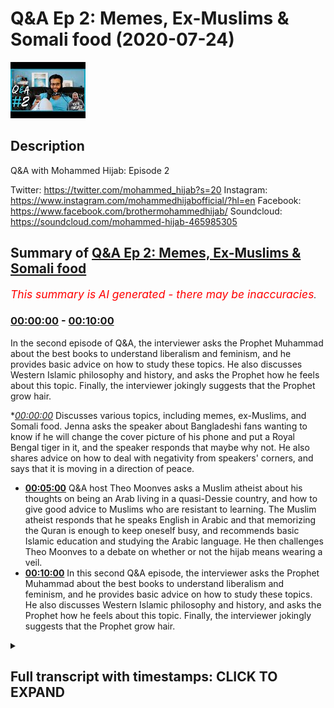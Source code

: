 # Q&A Ep 2: Memes, Ex-Muslims & Somali food (2020-07-24)

![alt Q&A Ep 2: Memes, Ex-Muslims & Somali food](UbB9UeI47uk.jpg "Q&A Ep 2: Memes, Ex-Muslims & Somali food")

## Description

Q&A with Mohammed Hijab: Episode 2

Twitter: https://twitter.com/mohammed_hijab?s=20
Instagram: https://www.instagram.com/mohammedhijabofficial/?hl=en
Facebook: https://www.facebook.com/brothermohammedhijab/
Soundcloud: https://soundcloud.com/mohammed-hijab-465985305

## Summary of [Q&A Ep 2: Memes, Ex-Muslims & Somali food](https://www.youtube.com/watch?v=UbB9UeI47uk)


*<span style="color:red; font-size:125%">This summary is AI generated - there may be inaccuracies</span>. [](/)*

### [00:00:00](https://www.youtube.com/watch?v=UbB9UeI47uk&t=0) - [00:10:00](https://www.youtube.com/watch?v=UbB9UeI47uk&t=600)

In the second episode of Q&A, the interviewer asks the Prophet Muhammad about the best books to understand liberalism and feminism, and he provides basic advice on how to study these topics. He also discusses Western Islamic philosophy and history, and asks the Prophet how he feels about this topic. Finally, the interviewer jokingly suggests that the Prophet grow hair.

**[00:00:00](https://www.youtube.com/watch?v=UbB9UeI47uk&t=0)* Discusses various topics, including memes, ex-Muslims, and Somali food. Jenna asks the speaker about Bangladeshi fans wanting to know if he will change the cover picture of his phone and put a Royal Bengal tiger in it, and the speaker responds that maybe why not. He also shares advice on how to deal with negativity from speakers' corners, and says that it is moving in a direction of peace.
* **[00:05:00](https://www.youtube.com/watch?v=UbB9UeI47uk&t=300)** Q&A host Theo Moonves asks a Muslim atheist about his thoughts on being an Arab living in a quasi-Dessie country, and how to give good advice to Muslims who are resistant to learning. The Muslim atheist responds that he speaks English in Arabic and that memorizing the Quran is enough to keep oneself busy, and recommends basic Islamic education and studying the Arabic language. He then challenges Theo Moonves to a debate on whether or not the hijab means wearing a veil.
* **[00:10:00](https://www.youtube.com/watch?v=UbB9UeI47uk&t=600)** In this second Q&A episode, the interviewer asks the Prophet Muhammad about the best books to understand liberalism and feminism, and he provides basic advice on how to study these topics. He also discusses Western Islamic philosophy and history, and asks the Prophet how he feels about this topic. Finally, the interviewer jokingly suggests that the Prophet grow hair.

<details><summary><h2>Full transcript with timestamps: CLICK TO EXPAND</h2></summary>

[0:00:00](https://youtu.be/UbB9UeI47uk?t=0) [Music]  
[0:00:05](https://youtu.be/UbB9UeI47uk?t=5) Salam alaikum warahmatullahi oh but I  
[0:00:07](https://youtu.be/UbB9UeI47uk?t=7) care - how you guys doing this is just  
[0:00:11](https://youtu.be/UbB9UeI47uk?t=11) something I've never done before  
[0:00:12](https://youtu.be/UbB9UeI47uk?t=12) actually it's AQ & a session where i'm  
[0:00:16](https://youtu.be/UbB9UeI47uk?t=16) looking at some of the questions that  
[0:00:18](https://youtu.be/UbB9UeI47uk?t=18) you have put in the community page of  
[0:00:21](https://youtu.be/UbB9UeI47uk?t=21) smile - Jenna hang on to your seats ask  
[0:00:27](https://youtu.be/UbB9UeI47uk?t=27) him his Bangladeshi fans want to know  
[0:00:31](https://youtu.be/UbB9UeI47uk?t=31) will he change the cover picture of his  
[0:00:34](https://youtu.be/UbB9UeI47uk?t=34) phone and put a Royal Bengal tiger in it  
[0:00:39](https://youtu.be/UbB9UeI47uk?t=39) [Laughter]  
[0:00:40](https://youtu.be/UbB9UeI47uk?t=40) maybe why not why not you know if I have  
[0:00:44](https://youtu.be/UbB9UeI47uk?t=44) to see if the Bengal tigers extinct to  
[0:00:47](https://youtu.be/UbB9UeI47uk?t=47) the last things I collided my big thing  
[0:00:50](https://youtu.be/UbB9UeI47uk?t=50) so I'll have to see him ask him how we  
[0:00:56](https://youtu.be/UbB9UeI47uk?t=56) young parents are all two can save our  
[0:00:58](https://youtu.be/UbB9UeI47uk?t=58) kids from converting into European  
[0:01:00](https://youtu.be/UbB9UeI47uk?t=60) Muslims or moderate Muslims I'm gay the  
[0:01:04](https://youtu.be/UbB9UeI47uk?t=64) person says I'm getting married very  
[0:01:06](https://youtu.be/UbB9UeI47uk?t=66) soon I want to have a lot of kids okay  
[0:01:10](https://youtu.be/UbB9UeI47uk?t=70) please don't give me laughs so here's  
[0:01:14](https://youtu.be/UbB9UeI47uk?t=74) this end om you give me a lot of stories  
[0:01:17](https://youtu.be/UbB9UeI47uk?t=77) and this is written more man this is a  
[0:01:26](https://youtu.be/UbB9UeI47uk?t=86) big serious thing one of the greatest  
[0:01:28](https://youtu.be/UbB9UeI47uk?t=88) things you can pass on to your children  
[0:01:29](https://youtu.be/UbB9UeI47uk?t=89) which I'm having very big difficulty in  
[0:01:32](https://youtu.be/UbB9UeI47uk?t=92) doing myself is language okay it's a  
[0:01:35](https://youtu.be/UbB9UeI47uk?t=95) serious thing that our parents succeeded  
[0:01:37](https://youtu.be/UbB9UeI47uk?t=97) with us especially if you're second  
[0:01:39](https://youtu.be/UbB9UeI47uk?t=99) generation in passing one the native  
[0:01:42](https://youtu.be/UbB9UeI47uk?t=102) tongue because we are much more  
[0:01:44](https://youtu.be/UbB9UeI47uk?t=104) comfortable speaking the English  
[0:01:46](https://youtu.be/UbB9UeI47uk?t=106) language this is gonna be an uphill  
[0:01:47](https://youtu.be/UbB9UeI47uk?t=107) struggle and sometimes you're gonna need  
[0:01:49](https://youtu.be/UbB9UeI47uk?t=109) the grandparents to get involved but try  
[0:01:52](https://youtu.be/UbB9UeI47uk?t=112) where we have to try I'm not giving you  
[0:01:54](https://youtu.be/UbB9UeI47uk?t=114) advice on this I'm I'm genuinely given  
[0:01:56](https://youtu.be/UbB9UeI47uk?t=116) myself advise there to pass on the  
[0:01:58](https://youtu.be/UbB9UeI47uk?t=118) language it's a serious serious thing if  
[0:02:01](https://youtu.be/UbB9UeI47uk?t=121) you speak or do at home you know this is  
[0:02:03](https://youtu.be/UbB9UeI47uk?t=123) a serious language it's a serious  
[0:02:05](https://youtu.be/UbB9UeI47uk?t=125) languor do is spoken by I don't know how  
[0:02:08](https://youtu.be/UbB9UeI47uk?t=128) many hundreds of million and also think  
[0:02:10](https://youtu.be/UbB9UeI47uk?t=130) about the amount of people that speak  
[0:02:12](https://youtu.be/UbB9UeI47uk?t=132) Hindi which is a closed language  
[0:02:13](https://youtu.be/UbB9UeI47uk?t=133) if you know you're gonna know a lot of  
[0:02:15](https://youtu.be/UbB9UeI47uk?t=135) Hindi as well if you speak bangle is a  
[0:02:17](https://youtu.be/UbB9UeI47uk?t=137) serious language you know if it's Somali  
[0:02:19](https://youtu.be/UbB9UeI47uk?t=139) is a serious language make sure that  
[0:02:21](https://youtu.be/UbB9UeI47uk?t=141) that is passed on  
[0:02:23](https://youtu.be/UbB9UeI47uk?t=143) you know don't don't honestly do not not  
[0:02:27](https://youtu.be/UbB9UeI47uk?t=147) give your children the gift of language  
[0:02:29](https://youtu.be/UbB9UeI47uk?t=149) this is just one advisor and this is  
[0:02:31](https://youtu.be/UbB9UeI47uk?t=151) advice to me as well what does he thinks  
[0:02:35](https://youtu.be/UbB9UeI47uk?t=155) of this means that you put in your video  
[0:02:36](https://youtu.be/UbB9UeI47uk?t=156) I like them they're very funny they're  
[0:02:38](https://youtu.be/UbB9UeI47uk?t=158) very funny that the ones really that  
[0:02:41](https://youtu.be/UbB9UeI47uk?t=161) actually without them the video would be  
[0:02:43](https://youtu.be/UbB9UeI47uk?t=163) really a pointless one  
[0:02:45](https://youtu.be/UbB9UeI47uk?t=165) a pointless one a frivolous one how can  
[0:02:54](https://youtu.be/UbB9UeI47uk?t=174) you answer questions directly and  
[0:02:55](https://youtu.be/UbB9UeI47uk?t=175) fluently and what's the best way to give  
[0:02:57](https://youtu.be/UbB9UeI47uk?t=177) dower to non-muslims the best way to  
[0:03:00](https://youtu.be/UbB9UeI47uk?t=180) give that was not to engage in debate  
[0:03:02](https://youtu.be/UbB9UeI47uk?t=182) now and that might sound like  
[0:03:04](https://youtu.be/UbB9UeI47uk?t=184) contradictory coming from me or  
[0:03:05](https://youtu.be/UbB9UeI47uk?t=185) something but yeah you see me give  
[0:03:08](https://youtu.be/UbB9UeI47uk?t=188) debate  
[0:03:08](https://youtu.be/UbB9UeI47uk?t=188) dude do debates and stuff that's not  
[0:03:10](https://youtu.be/UbB9UeI47uk?t=190) really hard to come to try and conveyed  
[0:03:12](https://youtu.be/UbB9UeI47uk?t=192) it the best way the best way to win a  
[0:03:14](https://youtu.be/UbB9UeI47uk?t=194) debate is to not the best way to  
[0:03:15](https://youtu.be/UbB9UeI47uk?t=195) convince someone is to not get into a  
[0:03:17](https://youtu.be/UbB9UeI47uk?t=197) debate with them and try and avoid the  
[0:03:18](https://youtu.be/UbB9UeI47uk?t=198) bailout all costs over that person's a  
[0:03:20](https://youtu.be/UbB9UeI47uk?t=200) loved one or someone that you meet in  
[0:03:22](https://youtu.be/UbB9UeI47uk?t=202) the streets you know genuinely the best  
[0:03:24](https://youtu.be/UbB9UeI47uk?t=204) way to win a debate is to avoid one in  
[0:03:26](https://youtu.be/UbB9UeI47uk?t=206) the first place and so really we're not  
[0:03:29](https://youtu.be/UbB9UeI47uk?t=209) trying to win debates here when you're  
[0:03:30](https://youtu.be/UbB9UeI47uk?t=210) speaking to a non-muslim you're just  
[0:03:32](https://youtu.be/UbB9UeI47uk?t=212) giving them informative statements about  
[0:03:33](https://youtu.be/UbB9UeI47uk?t=213) what Islam is and what and the biggest  
[0:03:36](https://youtu.be/UbB9UeI47uk?t=216) bestower is just straightforward it's  
[0:03:39](https://youtu.be/UbB9UeI47uk?t=219) non philosophical which say we believe  
[0:03:41](https://youtu.be/UbB9UeI47uk?t=221) in one God this and that the basic like  
[0:03:43](https://youtu.be/UbB9UeI47uk?t=223) tenants a lot of people will just accept  
[0:03:45](https://youtu.be/UbB9UeI47uk?t=225) it you don't have to go into depth we  
[0:03:46](https://youtu.be/UbB9UeI47uk?t=226) only do that to show that we can do that  
[0:03:48](https://youtu.be/UbB9UeI47uk?t=228) of all due respect we can we can do that  
[0:03:51](https://youtu.be/UbB9UeI47uk?t=231) we can get involved  
[0:03:52](https://youtu.be/UbB9UeI47uk?t=232) Islam is a very simple religion but it  
[0:03:54](https://youtu.be/UbB9UeI47uk?t=234) can get very complex and it has answers  
[0:03:56](https://youtu.be/UbB9UeI47uk?t=236) to very many complex questions and  
[0:03:57](https://youtu.be/UbB9UeI47uk?t=237) that's what our engagements with people  
[0:04:00](https://youtu.be/UbB9UeI47uk?t=240) on on that level it tries to show it's  
[0:04:03](https://youtu.be/UbB9UeI47uk?t=243) not to show that Islam is not simple  
[0:04:05](https://youtu.be/UbB9UeI47uk?t=245) because it is most importantly ask him  
[0:04:08](https://youtu.be/UbB9UeI47uk?t=248) how he deals with negative negativity  
[0:04:10](https://youtu.be/UbB9UeI47uk?t=250) from speaker's corner and at the same  
[0:04:12](https://youtu.be/UbB9UeI47uk?t=252) time have a peaceful heart I don't know  
[0:04:14](https://youtu.be/UbB9UeI47uk?t=254) if I do have a peaceful unfortunately I  
[0:04:18](https://youtu.be/UbB9UeI47uk?t=258) I think that it's definitely moving in  
[0:04:23](https://youtu.be/UbB9UeI47uk?t=263) for direction now I have had it in the  
[0:04:25](https://youtu.be/UbB9UeI47uk?t=265) beginning if you look at my videos in  
[0:04:27](https://youtu.be/UbB9UeI47uk?t=267) 2017 and see the evolution the more I'm  
[0:04:30](https://youtu.be/UbB9UeI47uk?t=270) challenged the more I become more rough  
[0:04:31](https://youtu.be/UbB9UeI47uk?t=271) and and to be honest I'm not the best  
[0:04:35](https://youtu.be/UbB9UeI47uk?t=275) person to seek for advice I need to get  
[0:04:38](https://youtu.be/UbB9UeI47uk?t=278) I've asked myself because sometimes the  
[0:04:40](https://youtu.be/UbB9UeI47uk?t=280) best thing is to move away from the  
[0:04:41](https://youtu.be/UbB9UeI47uk?t=281) whole thing you know and and what I  
[0:04:45](https://youtu.be/UbB9UeI47uk?t=285) realized more and more is that we need  
[0:04:47](https://youtu.be/UbB9UeI47uk?t=287) to think about going back to Allah  
[0:04:48](https://youtu.be/UbB9UeI47uk?t=288) making tawba I'm making repentance  
[0:04:50](https://youtu.be/UbB9UeI47uk?t=290) because how else will our hearts become  
[0:04:54](https://youtu.be/UbB9UeI47uk?t=294) soft the Quran says Allah me at needle  
[0:04:56](https://youtu.be/UbB9UeI47uk?t=296) Adina amino and Tasha bloom lyrically  
[0:04:59](https://youtu.be/UbB9UeI47uk?t=299) leahy you know is it not time now for  
[0:05:01](https://youtu.be/UbB9UeI47uk?t=301) the for those who believe for them to  
[0:05:04](https://youtu.be/UbB9UeI47uk?t=304) have or in their hearts am in listening  
[0:05:09](https://youtu.be/UbB9UeI47uk?t=309) to the reminder of Allah woman as a  
[0:05:13](https://youtu.be/UbB9UeI47uk?t=313) lemon al-haq you know and from what has  
[0:05:16](https://youtu.be/UbB9UeI47uk?t=316) revealed been sent down to them and not  
[0:05:21](https://youtu.be/UbB9UeI47uk?t=321) to be like those who came before them  
[0:05:23](https://youtu.be/UbB9UeI47uk?t=323) for cassettes Pulu boom ok Theo Moonves  
[0:05:26](https://youtu.be/UbB9UeI47uk?t=326) a hoon and they had their hearts became  
[0:05:29](https://youtu.be/UbB9UeI47uk?t=329) very hard and a lot of them are forsook  
[0:05:32](https://youtu.be/UbB9UeI47uk?t=332) for offensive horn that a lot of them  
[0:05:35](https://youtu.be/UbB9UeI47uk?t=335) evil do it so this idea of having a  
[0:05:38](https://youtu.be/UbB9UeI47uk?t=338) clean and beautiful heart which is what  
[0:05:40](https://youtu.be/UbB9UeI47uk?t=340) the Quran says your Malayan foul melon  
[0:05:43](https://youtu.be/UbB9UeI47uk?t=343) will a balloon in lemon at Aloha  
[0:05:45](https://youtu.be/UbB9UeI47uk?t=345) behold bin Salim the day where you need  
[0:05:48](https://youtu.be/UbB9UeI47uk?t=348) to come to Allah with a basically  
[0:05:52](https://youtu.be/UbB9UeI47uk?t=352) rectified her be a pile been selling so  
[0:05:54](https://youtu.be/UbB9UeI47uk?t=354) this the rectification of heart is  
[0:05:57](https://youtu.be/UbB9UeI47uk?t=357) something I haven't even embarked upon  
[0:05:59](https://youtu.be/UbB9UeI47uk?t=359) it properly in order to to comment on it  
[0:06:02](https://youtu.be/UbB9UeI47uk?t=362) effectively his thoughts on being an  
[0:06:05](https://youtu.be/UbB9UeI47uk?t=365) Arab living in quasi Dessie country I  
[0:06:08](https://youtu.be/UbB9UeI47uk?t=368) don't think it Israel is ethics you I  
[0:06:10](https://youtu.be/UbB9UeI47uk?t=370) think here you may be this guy'll ism or  
[0:06:13](https://youtu.be/UbB9UeI47uk?t=373) was it Bradford but believe me I know  
[0:06:18](https://youtu.be/UbB9UeI47uk?t=378) you know I mean I like it I like all  
[0:06:23](https://youtu.be/UbB9UeI47uk?t=383) cultures are like multiculturalism you  
[0:06:25](https://youtu.be/UbB9UeI47uk?t=385) know when I go to Egypt some that's one  
[0:06:28](https://youtu.be/UbB9UeI47uk?t=388) thing I do miss I miss the multicultural  
[0:06:31](https://youtu.be/UbB9UeI47uk?t=391) nature of just this place asked him by  
[0:06:34](https://youtu.be/UbB9UeI47uk?t=394) his personal life like as you  
[0:06:37](https://youtu.be/UbB9UeI47uk?t=397) where he learnt to use those big words  
[0:06:40](https://youtu.be/UbB9UeI47uk?t=400) that shocked the people other than  
[0:06:43](https://youtu.be/UbB9UeI47uk?t=403) mashallah  
[0:06:44](https://youtu.be/UbB9UeI47uk?t=404) other than that masha'Allah there's  
[0:06:48](https://youtu.be/UbB9UeI47uk?t=408) actually a book I think is written by  
[0:06:50](https://youtu.be/UbB9UeI47uk?t=410) something something called something Bly  
[0:06:52](https://youtu.be/UbB9UeI47uk?t=412) it's a book called smart words for the  
[0:06:57](https://youtu.be/UbB9UeI47uk?t=417) intellectuals or something like that  
[0:06:58](https://youtu.be/UbB9UeI47uk?t=418) a camera to make you sounds big words to  
[0:07:01](https://youtu.be/UbB9UeI47uk?t=421) make you sound smart or something it's  
[0:07:03](https://youtu.be/UbB9UeI47uk?t=423) an interesting book I've been looking  
[0:07:04](https://youtu.be/UbB9UeI47uk?t=424) for it just to get someone plucking out  
[0:07:06](https://youtu.be/UbB9UeI47uk?t=426) some words then because words are like  
[0:07:08](https://youtu.be/UbB9UeI47uk?t=428) you know ammunition you know if you have  
[0:07:10](https://youtu.be/UbB9UeI47uk?t=430) the right words they can make people  
[0:07:11](https://youtu.be/UbB9UeI47uk?t=431) laugh they can make people cry they can  
[0:07:13](https://youtu.be/UbB9UeI47uk?t=433) make people angry like a baby  
[0:07:16](https://youtu.be/UbB9UeI47uk?t=436) so words seriously words are a great  
[0:07:19](https://youtu.be/UbB9UeI47uk?t=439) obviously vehicle for communication so  
[0:07:21](https://youtu.be/UbB9UeI47uk?t=441) and the good old the source I mean why  
[0:07:23](https://youtu.be/UbB9UeI47uk?t=443) not you know just use the source and try  
[0:07:26](https://youtu.be/UbB9UeI47uk?t=446) and pick out some words but you you know  
[0:07:28](https://youtu.be/UbB9UeI47uk?t=448) reading books and then kind of  
[0:07:30](https://youtu.be/UbB9UeI47uk?t=450) underlining key words putting him in a  
[0:07:32](https://youtu.be/UbB9UeI47uk?t=452) notepad of some sorts and then defining  
[0:07:35](https://youtu.be/UbB9UeI47uk?t=455) them late in your time in your own time  
[0:07:37](https://youtu.be/UbB9UeI47uk?t=457) what language does he speak was his  
[0:07:40](https://youtu.be/UbB9UeI47uk?t=460) favorite one so I speak English in  
[0:07:42](https://youtu.be/UbB9UeI47uk?t=462) Arabic there's other things I'm trying  
[0:07:46](https://youtu.be/UbB9UeI47uk?t=466) to learn bomb like I'm gonna pretend to  
[0:07:48](https://youtu.be/UbB9UeI47uk?t=468) list them here what's the favorite one  
[0:07:51](https://youtu.be/UbB9UeI47uk?t=471) oh I'm more fluent in English anything  
[0:07:54](https://youtu.be/UbB9UeI47uk?t=474) else oh I'm a three-layer interracial  
[0:08:01](https://youtu.be/UbB9UeI47uk?t=481) marriage advice and tips especially for  
[0:08:03](https://youtu.be/UbB9UeI47uk?t=483) resistant families best way to seek  
[0:08:06](https://youtu.be/UbB9UeI47uk?t=486) education while being a full-time  
[0:08:08](https://youtu.be/UbB9UeI47uk?t=488) student Oh Islamic education well okay  
[0:08:12](https://youtu.be/UbB9UeI47uk?t=492) I'll give you one piece of advice on the  
[0:08:13](https://youtu.be/UbB9UeI47uk?t=493) second part of question is make use of  
[0:08:16](https://youtu.be/UbB9UeI47uk?t=496) your travel time that's a big one  
[0:08:18](https://youtu.be/UbB9UeI47uk?t=498) you can memorize the whole Quran on your  
[0:08:21](https://youtu.be/UbB9UeI47uk?t=501) way to universe and coming back yes it's  
[0:08:23](https://youtu.be/UbB9UeI47uk?t=503) very possible so that's one piece of  
[0:08:25](https://youtu.be/UbB9UeI47uk?t=505) advice that's very practical that you  
[0:08:26](https://youtu.be/UbB9UeI47uk?t=506) can go and do now how to give down to X  
[0:08:28](https://youtu.be/UbB9UeI47uk?t=508) Muslim atheist please just as you would  
[0:08:31](https://youtu.be/UbB9UeI47uk?t=511) give down to any other person you know  
[0:08:33](https://youtu.be/UbB9UeI47uk?t=513) it just give them the go wrap it's  
[0:08:36](https://youtu.be/UbB9UeI47uk?t=516) called to go wrap research what the go  
[0:08:38](https://youtu.be/UbB9UeI47uk?t=518) wrap is and you will see when he when  
[0:08:41](https://youtu.be/UbB9UeI47uk?t=521) will he finally stop talking about how  
[0:08:42](https://youtu.be/UbB9UeI47uk?t=522) tall he is I don't know what I don't  
[0:08:45](https://youtu.be/UbB9UeI47uk?t=525) know when I was really making videos  
[0:08:47](https://youtu.be/UbB9UeI47uk?t=527) about that one brother  
[0:08:48](https://youtu.be/UbB9UeI47uk?t=528) I smoke I smell a jealousy there's a  
[0:08:52](https://youtu.be/UbB9UeI47uk?t=532) jealous jealous tragic I wish you know  
[0:08:56](https://youtu.be/UbB9UeI47uk?t=536) compute engine but I want to do down  
[0:08:58](https://youtu.be/UbB9UeI47uk?t=538) what do you recommend me to study during  
[0:09:00](https://youtu.be/UbB9UeI47uk?t=540) my college my college study to start  
[0:09:03](https://youtu.be/UbB9UeI47uk?t=543) with no no memorize Quran and try  
[0:09:06](https://youtu.be/UbB9UeI47uk?t=546) understand what that means  
[0:09:08](https://youtu.be/UbB9UeI47uk?t=548) just a few pathetic you know just limit  
[0:09:12](https://youtu.be/UbB9UeI47uk?t=552) yourself to that and also like I said  
[0:09:14](https://youtu.be/UbB9UeI47uk?t=554) you before basics of kam [ __ ] and aji de  
[0:09:18](https://youtu.be/UbB9UeI47uk?t=558) those three things is enough to keep you  
[0:09:20](https://youtu.be/UbB9UeI47uk?t=560) occupied obviously Arabic language as  
[0:09:21](https://youtu.be/UbB9UeI47uk?t=561) well it's enough to keep you occupied  
[0:09:23](https://youtu.be/UbB9UeI47uk?t=563) with your work believe me  
[0:09:24](https://youtu.be/UbB9UeI47uk?t=564) how does he feel after defeating David  
[0:09:27](https://youtu.be/UbB9UeI47uk?t=567) wood very good very good  
[0:09:28](https://youtu.be/UbB9UeI47uk?t=568) have you ever had Somali food yes he's  
[0:09:31](https://youtu.be/UbB9UeI47uk?t=571) very good as berries when Holub and you  
[0:09:34](https://youtu.be/UbB9UeI47uk?t=574) know moors and you know you know what i  
[0:09:36](https://youtu.be/UbB9UeI47uk?t=576) mean all of those things that I enjoyed  
[0:09:38](https://youtu.be/UbB9UeI47uk?t=578) a bit of that and I know you know mhm  
[0:09:41](https://youtu.be/UbB9UeI47uk?t=581) that's right tell him that he's finished  
[0:09:44](https://youtu.be/UbB9UeI47uk?t=584) then challenge him to anyway if I saw  
[0:09:48](https://youtu.be/UbB9UeI47uk?t=588) your question is a [ __ ] show the hijab  
[0:09:51](https://youtu.be/UbB9UeI47uk?t=591) means that ask him to which is his  
[0:09:52](https://youtu.be/UbB9UeI47uk?t=592) favorite I've done I have to think about  
[0:09:55](https://youtu.be/UbB9UeI47uk?t=595) how to have a better mindset that's a  
[0:09:59](https://youtu.be/UbB9UeI47uk?t=599) good question  
[0:10:00](https://youtu.be/UbB9UeI47uk?t=600) you know part of the religion of Islam  
[0:10:02](https://youtu.be/UbB9UeI47uk?t=602) is to be very optimistic there's  
[0:10:04](https://youtu.be/UbB9UeI47uk?t=604) actually many a hadith like that and I  
[0:10:06](https://youtu.be/UbB9UeI47uk?t=606) can enumerate them for you in another  
[0:10:07](https://youtu.be/UbB9UeI47uk?t=607) time but that's just optimism and  
[0:10:10](https://youtu.be/UbB9UeI47uk?t=610) connected to a lot of paratime and one  
[0:10:13](https://youtu.be/UbB9UeI47uk?t=613) Hadees that the Prophet my source  
[0:10:16](https://youtu.be/UbB9UeI47uk?t=616) alarmingly high school teachers I am the  
[0:10:18](https://youtu.be/UbB9UeI47uk?t=618) opinion of my slave so if he thinks good  
[0:10:21](https://youtu.be/UbB9UeI47uk?t=621) of me then he'll get good in other words  
[0:10:22](https://youtu.be/UbB9UeI47uk?t=622) if you have an optimistic attitude  
[0:10:24](https://youtu.be/UbB9UeI47uk?t=624) especially in relation to allah subhanaw  
[0:10:26](https://youtu.be/UbB9UeI47uk?t=626) taala allah will reward you and give you  
[0:10:28](https://youtu.be/UbB9UeI47uk?t=628) good for that attitude and a personal  
[0:10:31](https://youtu.be/UbB9UeI47uk?t=631) Quran will ensure Khartoum lies either  
[0:10:32](https://youtu.be/UbB9UeI47uk?t=632) neck um if you were thankful Allah won't  
[0:10:34](https://youtu.be/UbB9UeI47uk?t=634) give you more so this is these are two  
[0:10:36](https://youtu.be/UbB9UeI47uk?t=636) things I just wanted to see his reaction  
[0:10:39](https://youtu.be/UbB9UeI47uk?t=639) to old  
[0:10:40](https://youtu.be/UbB9UeI47uk?t=640) what you are dirty except for clips of  
[0:10:42](https://youtu.be/UbB9UeI47uk?t=642) you okay that's I hope you ask him for  
[0:10:44](https://youtu.be/UbB9UeI47uk?t=644) that ask him how he controlled himself  
[0:10:47](https://youtu.be/UbB9UeI47uk?t=647) when he read one point someone during  
[0:10:50](https://youtu.be/UbB9UeI47uk?t=650) the debate you know I just think of the  
[0:10:52](https://youtu.be/UbB9UeI47uk?t=652) consequences and I'm not the best I  
[0:10:55](https://youtu.be/UbB9UeI47uk?t=655) country like sometimes I can control my  
[0:10:57](https://youtu.be/UbB9UeI47uk?t=657) anger to a good level and sometimes that  
[0:10:59](https://youtu.be/UbB9UeI47uk?t=659) card and I think you guys know when  
[0:11:01](https://youtu.be/UbB9UeI47uk?t=661) one asked him to speak or do with you no  
[0:11:05](https://youtu.be/UbB9UeI47uk?t=665) no no I'm not gonna embarrass myself in  
[0:11:08](https://youtu.be/UbB9UeI47uk?t=668) that manner please ask him to do Q&A is  
[0:11:10](https://youtu.be/UbB9UeI47uk?t=670) often on his channel next okay well hey  
[0:11:13](https://youtu.be/UbB9UeI47uk?t=673) I'm doing that now what are the best  
[0:11:19](https://youtu.be/UbB9UeI47uk?t=679) books resources to understand origins of  
[0:11:21](https://youtu.be/UbB9UeI47uk?t=681) liberalism feminism comprehensively so  
[0:11:24](https://youtu.be/UbB9UeI47uk?t=684) liberalism you're gonna have to stop in  
[0:11:26](https://youtu.be/UbB9UeI47uk?t=686) basic start with secondary sources and  
[0:11:28](https://youtu.be/UbB9UeI47uk?t=688) then he goes their primary ones that's  
[0:11:30](https://youtu.be/UbB9UeI47uk?t=690) my basic basic advice but I think this  
[0:11:33](https://youtu.be/UbB9UeI47uk?t=693) is gonna require another video okay  
[0:11:35](https://youtu.be/UbB9UeI47uk?t=695) genuinely Western in Islamic philosophy  
[0:11:38](https://youtu.be/UbB9UeI47uk?t=698) and history as well so I've kind of  
[0:11:40](https://youtu.be/UbB9UeI47uk?t=700) covered that in the beginning but we do  
[0:11:41](https://youtu.be/UbB9UeI47uk?t=701) need to go into that in detail on that  
[0:11:43](https://youtu.be/UbB9UeI47uk?t=703) ask him how he feels  
[0:11:45](https://youtu.be/UbB9UeI47uk?t=705) let's turn into a meme I wasn't  
[0:11:48](https://youtu.be/UbB9UeI47uk?t=708) intentional that's usually how these  
[0:11:49](https://youtu.be/UbB9UeI47uk?t=709) things go when I would like while we're  
[0:11:52](https://youtu.be/UbB9UeI47uk?t=712) getting a haircut  
[0:11:53](https://youtu.be/UbB9UeI47uk?t=713) I'm thinking of actually growing hair a  
[0:11:55](https://youtu.be/UbB9UeI47uk?t=715) little bit you know I know this  
[0:11:57](https://youtu.be/UbB9UeI47uk?t=717) controversial opinion but you know so I  
[0:12:00](https://youtu.be/UbB9UeI47uk?t=720) do I want you know and this in his life  
[0:12:02](https://youtu.be/UbB9UeI47uk?t=722) and just like him you know hello Sally  
[0:12:06](https://youtu.be/UbB9UeI47uk?t=726) Mally Kamara not Allah he what I get  
[0:12:15](https://youtu.be/UbB9UeI47uk?t=735) you  
</details>